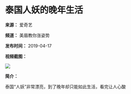 # 泰国人妖的晚年生活

**来源：** 爱奇艺

**频道：** 美眉教你涨姿势

**发布时间：** 2019-04-17

**视频截图：**

![](//pic1.iqiyipic.com/image/20190417/9c/f7/v_128361498_m_601.jpg)

**简介：**

泰国“人妖”非常漂亮，到了晚年却只能如此生活，看完让人心酸
